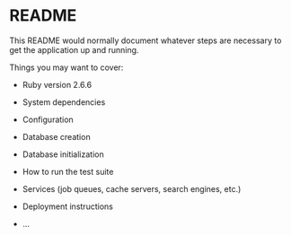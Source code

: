 # README

This README would normally document whatever steps are necessary to get the
application up and running.

Things you may want to cover:

* Ruby version
2.6.6
* System dependencies

* Configuration

* Database creation

* Database initialization

* How to run the test suite

* Services (job queues, cache servers, search engines, etc.)

* Deployment instructions

* ...
